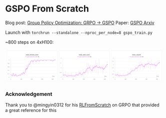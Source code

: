 # GSPO From Scratch

Blog post: [Group Policy Optimization: GRPO -> GSPO](https://www.creetz.com/grpo.html)
Paper: [GSPO Arxiv](https://arxiv.org/abs/2507.18071)

Launch with `torchrun --standalone --nproc_per_node=8 gspo_train.py`

~800 steps on 4xH100:

![Alt text](images/Screenshot_gspo_800.png)

### Acknowledgement

Thank you to @mingyin0312 for his [RLFromScratch](https://github.com/mingyin0312/RLFromScratch) on GRPO that provided a great reference for this
